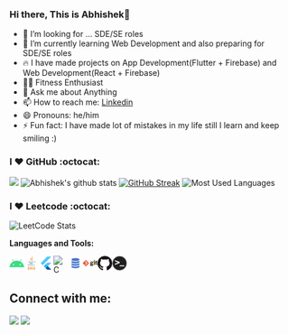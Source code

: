 ### Hi there, This is Abhishek👋

- 🔭 I’m looking for ... SDE/SE roles
- 🌱 I’m currently learning Web Development and also preparing for SDE/SE roles
- 🔥  I have made projects on App Development(Flutter + Firebase) and Web Development(React + Firebase)
- 💪🏻 Fitness Enthusiast
- 💬 Ask me about Anything
- 📫 How to reach me: [Linkedin](https://www.linkedin.com/in/abhishek-kumar-3a813b169/)
- 😄 Pronouns: he/him
- ⚡ Fun fact: I have made lot of mistakes in my life still I learn and keep smiling :)


### I :heart: GitHub :octocat:
[<img src="https://github-profile-trophy.vercel.app/?username=code-gene&row=2&column=3" />](https://github.com/ryo-ma/github-profile-trophy)
![Abhishek's github stats](https://github-readme-stats.vercel.app/api?username=code-gene&show_icons=true&line_height=32&theme=radical)
[![GitHub Streak](https://github-readme-streak-stats.herokuapp.com/?user=code-gene&theme=dark)](https://github.com/DenverCoder1/github-readme-streak-stats)
![Most Used Languages](https://github-readme-stats.vercel.app/api/top-langs/?username=code-gene&layout=compact&theme=vision-friendly-dark)


### I :heart: Leetcode :octocat:
![LeetCode Stats](https://leetcode.card.workers.dev/abhishekumar_1401?theme=dark&font=source_code_pro&extension=activity)


**Languages and Tools:**  

<img align="left" alt="Android SDK" width="26px" src="https://raw.githubusercontent.com/github/explore/80688e429a7d4ef2fca1e82350fe8e3517d3494d/topics/android/android.png" />
<img align="left" alt="Java" width="26px" src="https://raw.githubusercontent.com/github/explore/80688e429a7d4ef2fca1e82350fe8e3517d3494d/topics/java/java.png" />
<img align="left" alt="Python" width="26px" src="https://raw.githubusercontent.com/github/explore/80688e429a7d4ef2fca1e82350fe8e3517d3494d/topics/flutter/flutter.png" />
<img align="left" alt="C" width="26px" src="https://brandslogos.com/wp-content/uploads/images/large/c-logo.png" />
<!-- <img align="left" alt="HTML5" width="26px" src="https://raw.githubusercontent.com/github/explore/80688e429a7d4ef2fca1e82350fe8e3517d3494d/topics/html/html.png" /> -->
<!-- <img align="left" alt="CSS3" width="26px" src="https://raw.githubusercontent.com/github/explore/80688e429a7d4ef2fca1e82350fe8e3517d3494d/topics/css/css.png" /> -->
<img align="left" alt="SQL" width="26px" src="https://raw.githubusercontent.com/github/explore/80688e429a7d4ef2fca1e82350fe8e3517d3494d/topics/sql/sql.png" />
<img align="left" alt="Git" width="26px" src="https://raw.githubusercontent.com/github/explore/80688e429a7d4ef2fca1e82350fe8e3517d3494d/topics/git/git.png" />
<img align="left" alt="GitHub" width="26px" src="https://raw.githubusercontent.com/github/explore/78df643247d429f6cc873026c0622819ad797942/topics/github/github.png" />

<img align="left" alt="Terminal" width="26px" src="https://raw.githubusercontent.com/github/explore/80688e429a7d4ef2fca1e82350fe8e3517d3494d/topics/terminal/terminal.png" />

<br><br>

## Connect with me:

<p align = "center">
  
[<img src="https://img.shields.io/badge/linkedin-%2312100E.svg?&style=for-the-badge&logo=linkedin&logoColor=white&color=black" />](https://www.linkedin.com/in/abhishek-kumar-3a813b169/)
[<img src="https://img.shields.io/badge/instagram-%2312100E.svg?&style=for-the-badge&logo=instagram&logoColor=white&color=black" />](https://www.instagram.com/decipher_ak/)


<br>

<br>

<br>
